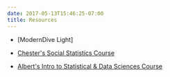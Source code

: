 ```yaml
---
date: 2017-05-13T15:46:25-07:00
title: Resources
---
```


- [ModernDive Light]

- [Chester's Social Statistics Course](http://ismayc.github.io/https://ismayc.github.io/soc301_s2017/)

- [Albert's Intro to Statistical & Data Sciences Course](https://rudeboybert.github.io/MATH116/)